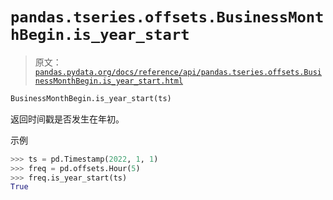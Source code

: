 # `pandas.tseries.offsets.BusinessMonthBegin.is_year_start`

> 原文：[`pandas.pydata.org/docs/reference/api/pandas.tseries.offsets.BusinessMonthBegin.is_year_start.html`](https://pandas.pydata.org/docs/reference/api/pandas.tseries.offsets.BusinessMonthBegin.is_year_start.html)

```py
BusinessMonthBegin.is_year_start(ts)
```

返回时间戳是否发生在年初。

示例

```py
>>> ts = pd.Timestamp(2022, 1, 1)
>>> freq = pd.offsets.Hour(5)
>>> freq.is_year_start(ts)
True 
```
